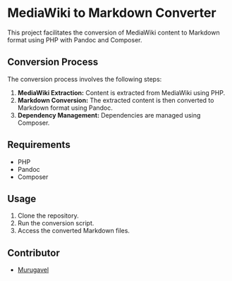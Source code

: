 # MediaWiki to Markdown Converter

This project facilitates the conversion of MediaWiki content to Markdown format using PHP with Pandoc and Composer.

## Conversion Process

The conversion process involves the following steps:

1. **MediaWiki Extraction:** Content is extracted from MediaWiki using PHP.
2. **Markdown Conversion:** The extracted content is then converted to Markdown format using Pandoc.
3. **Dependency Management:** Dependencies are managed using Composer.

## Requirements

- PHP
- Pandoc
- Composer

## Usage

1. Clone the repository.
2. Run the conversion script.
3. Access the converted Markdown files.

## Contributor

- [Murugavel](https://github.com/murugavel123)


